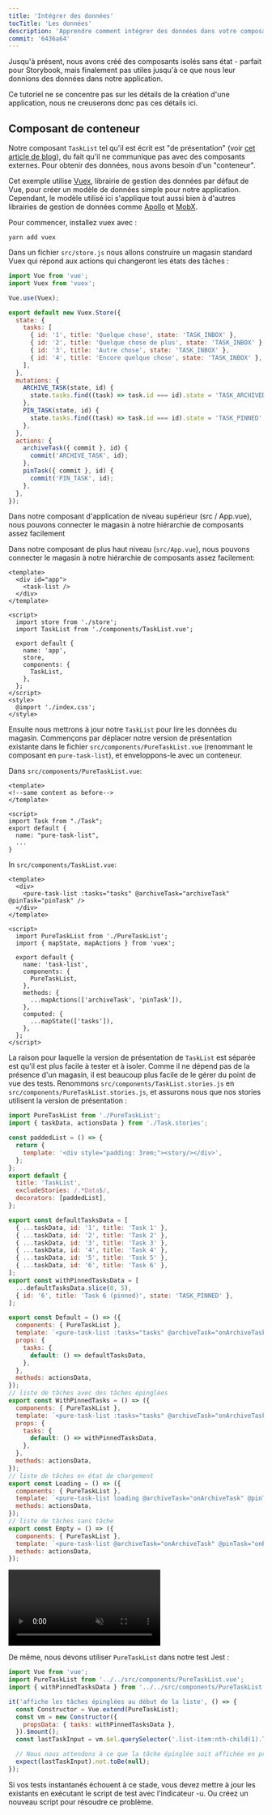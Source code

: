 ```yaml
---
title: 'Intégrer des données'
tocTitle: 'Les données'
description: 'Apprendre comment intégrer des données dans votre composant d interface utilisateur'
commit: '6436a64'
---
```


Jusqu'à présent, nous avons créé des composants isolés sans état - parfait pour Storybook, mais finalement pas utiles jusqu'à ce que nous leur donnions des données dans notre application.

Ce tutoriel ne se concentre pas sur les détails de la création d'une application, nous ne creuserons donc pas ces détails ici.

## Composant de conteneur

Notre composant `TaskList` tel qu'il est écrit est "de présentation" (voir [cet article de blog](https://medium.com/@dan_abramov/smart-and-dumb-components-7ca2f9a7c7d0)), du fait qu'il ne communique pas avec des composants externes. Pour obtenir des données, nous avons besoin d'un "conteneur".

Cet exemple utilise [Vuex](https://vuex.vuejs.org), librairie de gestion des données par défaut de Vue, pour créer un modèle de données simple pour notre application. Cependant, le modèle utilisé ici s'applique tout aussi bien à d'autres librairies de gestion de données comme [Apollo](https://www.apollographql.com/client/) et [MobX](https://mobx.js.org/).

Pour commencer, installez vuex avec :

```shell
yarn add vuex
```

Dans un fichier `src/store.js` nous allons construire un magasin standard Vuex qui répond aux actions qui changeront les états des tâches :

```js:title=src/store.js
import Vue from 'vue';
import Vuex from 'vuex';

Vue.use(Vuex);

export default new Vuex.Store({
  state: {
    tasks: [
      { id: '1', title: 'Quelque chose', state: 'TASK_INBOX' },
      { id: '2', title: 'Quelque chose de plus', state: 'TASK_INBOX' },
      { id: '3', title: 'Autre chose', state: 'TASK_INBOX' },
      { id: '4', title: 'Encore quelque chose', state: 'TASK_INBOX' },
    ],
  },
  mutations: {
    ARCHIVE_TASK(state, id) {
      state.tasks.find((task) => task.id === id).state = 'TASK_ARCHIVED';
    },
    PIN_TASK(state, id) {
      state.tasks.find((task) => task.id === id).state = 'TASK_PINNED';
    },
  },
  actions: {
    archiveTask({ commit }, id) {
      commit('ARCHIVE_TASK', id);
    },
    pinTask({ commit }, id) {
      commit('PIN_TASK', id);
    },
  },
});
```

Dans notre composant d'application de niveau supérieur (src / App.vue), nous pouvons connecter le magasin à notre hiérarchie de composants assez facilement

Dans notre composant de plus haut niveau (`src/App.vue`), nous pouvons connecter le magasin à notre hiérarchie de composants assez facilement:

```html:title=src/App.vue
<template>
  <div id="app">
    <task-list />
  </div>
</template>

<script>
  import store from './store';
  import TaskList from './components/TaskList.vue';

  export default {
    name: 'app',
    store,
    components: {
      TaskList,
    },
  };
</script>
<style>
  @import './index.css';
</style>
```

Ensuite nous mettrons à jour notre `TaskList` pour lire les données du magasin. Commençons par déplacer notre version de présentation existante dans le fichier `src/components/PureTaskList.vue` (renommant le composant en `pure-task-list`), et enveloppons-le avec un conteneur.

Dans `src/components/PureTaskList.vue`:

```html:title=src/components/PureTaskList.vue
<template>
<!--same content as before-->
</template>

<script>
import Task from "./Task";
export default {
  name: "pure-task-list",
  ...
}
```

In `src/components/TaskList.vue`:

```html:title=src/components/TaskList.vue
<template>
  <div>
    <pure-task-list :tasks="tasks" @archiveTask="archiveTask" @pinTask="pinTask" />
  </div>
</template>

<script>
  import PureTaskList from './PureTaskList';
  import { mapState, mapActions } from 'vuex';

  export default {
    name: 'task-list',
    components: {
      PureTaskList,
    },
    methods: {
      ...mapActions(['archiveTask', 'pinTask']),
    },
    computed: {
      ...mapState(['tasks']),
    },
  };
</script>
```

La raison pour laquelle la version de présentation de `TaskList` est séparée est qu'il est plus facile à tester et à isoler. Comme il ne dépend pas de la présence d'un magasin, il est beaucoup plus facile de le gérer du point de vue des tests. Renommons `src/components/TaskList.stories.js` en `src/components/PureTaskList.stories.js`, et assurons nous que nos stories utilisent la version de présentation :

```js:title=src/components/PureTaskList.stories.js
import PureTaskList from './PureTaskList';
import { taskData, actionsData } from './Task.stories';

const paddedList = () => {
  return {
    template: '<div style="padding: 3rem;"><story/></div>',
  };
};
export default {
  title: 'TaskList',
  excludeStories: /.*Data$/,
  decorators: [paddedList],
};

export const defaultTasksData = [
  { ...taskData, id: '1', title: 'Task 1' },
  { ...taskData, id: '2', title: 'Task 2' },
  { ...taskData, id: '3', title: 'Task 3' },
  { ...taskData, id: '4', title: 'Task 4' },
  { ...taskData, id: '5', title: 'Task 5' },
  { ...taskData, id: '6', title: 'Task 6' },
];
export const withPinnedTasksData = [
  ...defaultTasksData.slice(0, 5),
  { id: '6', title: 'Task 6 (pinned)', state: 'TASK_PINNED' },
];

export const Default = () => ({
  components: { PureTaskList },
  template: `<pure-task-list :tasks="tasks" @archiveTask="onArchiveTask" @pinTask="onPinTask"/>`,
  props: {
    tasks: {
      default: () => defaultTasksData,
    },
  },
  methods: actionsData,
});
// liste de tâches avec des tâches épinglées
export const WithPinnedTasks = () => ({
  components: { PureTaskList },
  template: `<pure-task-list :tasks="tasks" @archiveTask="onArchiveTask" @pinTask="onPinTask"/>`,
  props: {
    tasks: {
      default: () => withPinnedTasksData,
    },
  },
  methods: actionsData,
});
// liste de tâches en état de chargement
export const Loading = () => ({
  components: { PureTaskList },
  template: `<pure-task-list loading @archiveTask="onArchiveTask" @pinTask="onPinTask"/>`,
  methods: actionsData,
});
// liste de tâches sans tâche
export const Empty = () => ({
  components: { PureTaskList },
  template: `<pure-task-list @archiveTask="onArchiveTask" @pinTask="onPinTask"/>`,
  methods: actionsData,
});
```

<video autoPlay muted playsInline loop>
  <source
    src="/intro-to-storybook/finished-tasklist-states.mp4"
    type="video/mp4"
  />
</video>

De même, nous devons utiliser `PureTaskList` dans notre test Jest :

```js:title=src/components/PureTaskList.test.js
import Vue from 'vue';
import PureTaskList from '../../src/components/PureTaskList.vue';
import { withPinnedTasksData } from '../../src/components/PureTaskList.stories';

it('affiche les tâches épinglées au début de la liste', () => {
  const Constructor = Vue.extend(PureTaskList);
  const vm = new Constructor({
    propsData: { tasks: withPinnedTasksData },
  }).$mount();
  const lastTaskInput = vm.$el.querySelector('.list-item:nth-child(1).TASK_PINNED');

  // Nous nous attendons à ce que la tâche épinglée soit affichée en premier, pas à la fin
  expect(lastTaskInput).not.toBe(null);
});
```

<div class="aside">Si vos tests instantanés échouent à ce stade, vous devez mettre à jour les existants en exécutant le script de test avec l'indicateur -u. Ou créez un nouveau script pour résoudre ce problème.</div>
